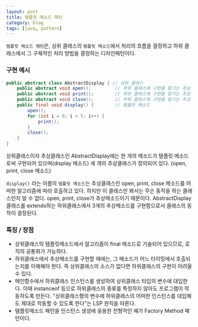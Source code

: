 ```yaml
---
layout: post
title: 템플릿 메소드 패턴
category: blog
tags: [java, pattern]
---
```

`템플릿 메소드 패턴`은, 상위 클래스의 `템플릿 메소드`에서 처리의 흐름을 결정하고 하위 클래스에서 그 구체적인 처리 방법을 결정하는 디자인패턴이다.

<!-- more -->

### 구현 예시
```java
public abstract class AbstractDisplay { // 상위 클래스
    public abstract void open();         // 하위 클래스에 구현을 맡기는 추상 메소드 (1) open
    public abstract void print();        // 하위 클래스에 구현을 맡기는 추상 메소드 (2) print
    public abstract void close();        // 하위 클래스에 구현을 맡기는 추상 메소드 (3) close
    public final void display() {        // 템플릿 메소드
        open();
        for (int i = 0; i < 5; i++) {
            print();
        }
        close();
    }
}
```
상위클래스이자 추상클래스인 AbstractDisplay에는 한 개의 메소드가 템플릿 메소드로써 구현되어 있으며(display 메소드) 세 개의 추상클래스가 정의되어 있다. (open, print, close 메소드)

`display()` 라는 이름의 `템플릿 메소드`는 추상클래스인 open, print, close 메소드를 어떠한 알고리즘에 따라 호출하고 있다. 하지만 이 클래스만 봐서는 무슨 동작을 하는 클래스인지 알 수 없다. open, print, close가 추상메소드이기 때문이다. AbstractDisplay 클래스를 extends하는 하위클래스에서 3개의 추상메소드를 구현함으로서 클래스의 동작이 결정된다.

### 특징 / 장점
 - 상위클래스의 템플릿메소드에서 알고리즘이 final 메소드로 기술되어 있으므로, 로직의 공통화가 가능하다.
 - 하위클래스에서 추상메소드를 구현할 때에는, 그 메소드가 어느 타이밍에서 호출되는지를 이해해야 한다. 즉 상위클래스의 소스가 없다면 하위클래스의 구현이 어려울 수 있다.
 - 메인함수에서 하위클래스 인스턴스를 생성하여 상위클래스 타입의 변수에 대입한다. 이때 instanceof 등으로 하위클래스의 종류를 특정하지 않아도 프로그램이 작동하도록 만든다. "상위클래스형의 변수에 하위클래스의 어떠한 인스턴스를 대입해도 제대로 작동할 수 있도록 한다"는 LSP 원칙을 따른다.
 - 템플릿메소드 패턴을 인스턴스 생성에 응용한 전형적인 예가 Factory Method 패턴이다.